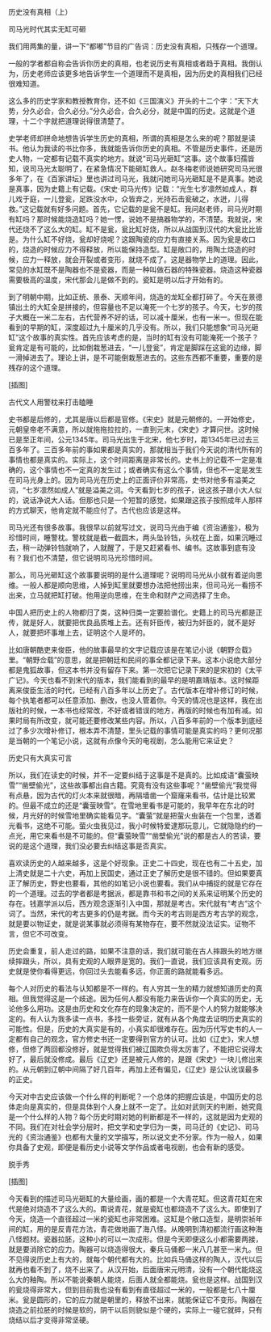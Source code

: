            

历史没有真相（上）

司马光时代其实无缸可砸

我们用两集的量，讲一下“都嘟”节目的广告词：历史没有真相，只残存一个道理。

一般的学者都自称会告诉你历史的真相，也老说历史有真相或者趋于真相。我倒认为，历史老师应该更多地告诉学生一个道理而不是真相，因为历史的真相我们已经很难知道。

这么多的历史学家和教授教育你，还不如《三国演义》开头的十二个字：“天下大势，分久必合，合久必分。”分久必合，合久必分，就是中国的历史。这就是个道理，十二个字就把道理说得很清楚了。

史学老师却拼命地想告诉学生历史的真相，所谓的真相是怎么来的呢？那就是读书。他认为我读的书比你多，我就能告诉你历史的真相。不管是历史事件，还是历史人物，一定都有记载不真实的地方。就说“司马光砸缸”这事。这个故事妇孺皆知，说司马光太聪明了，在紧急情况下能砸缸救人。赵冬梅老师说她研究司马光很多年了，在《百家讲坛》里也讲过司马光，我就问她司马光砸缸是不是真事。她说是真事，因为史籍上有记载。《宋史·司马光传》记载：“光生七岁凛然如成人，群儿戏于庭，一儿登瓮，足跌没水中，众皆弃之，光持石击瓮破之，水迸，儿得救。”这记载就有好多问题。首先，它记载的是瓮不是缸。我问赵老师，司马光时期有缸吗？那时候能烧造缸吗？她一愣，说她不是搞器物学的，不清楚。我就说，宋代还烧不了这么大的缸。缸不是瓮，瓮比缸好烧，所以从战国到汉代的大瓮比比皆是。为什么缸不好烧，瓮却好烧呢？这跟陶瓷的应力有直接关系。因为瓮是收口的，烧造的时候应力不得释放，所以能保持造型。缸是敞口的，用陶土烧造的时候，应力一释放，就会开裂或者变形，就烧不成了。这是器物学上的道理。因此，常见的水缸既不是陶器也不是瓷器，而是一种叫做石器的特殊瓷器。烧造这种瓷器需要极高的温度，宋代那会儿是做不到的。瓷缸是明以后才开始有的。

到了明朝中期，比如正统、景泰、天顺年间，烧造的龙缸全都打碎了。今天在景德镇出土的大缸全是拼接的，但容量也不足以淹死一个七岁的孩子。今天，七岁的孩子大概在一米二左右，古代营养不好的话，可以减十厘米，也有一米一。但现在能看到的早期的缸，深度超过九十厘米的几乎没有。所以，我们只能想象“司马光砸缸”这个故事的真实性。首先应该考虑的是，当时的缸有没有可能淹死一个孩子？瓮肯定是有可能的，比如倒栽葱进去，“一儿登瓮”，肯定是脚踩在这瓮的边缘，脚一滑掉进去了。理论上讲，是不可能倒栽葱进去的。这些东西都不重要，重要的是残存的这个道理。

[插图]

古代文人用警枕来打击瞌睡

史书都是后修的，尤其是唐以后都是官修。《宋史》就是元朝修的。一开始修史，元朝皇帝老不满意，所以就拖拖拉拉的，一直到元末，《宋史》才算问世。这时候已是至正年间，公元1345年。司马光出生于北宋，他七岁时，距1345年已过去三百多年了。三百多年前的事如果都是真实的，那就相当于我们今天说的清代所有的事情也都是真实的。实际上，这个时间距离是非常长的。史书上的记载不一定是准确的，这个事情也不一定真的发生过；或者确实有这么个事情，但也不一定是发生在司马光身上的。因为司马光在历史上的正面评价非常高，史书对他多有溢美之词，“七岁凛然如成人”就是溢美之词。今天看到七岁的孩子，说这孩子跟小大人似的，说话净说大人话。但那也只是一个短暂的感觉，如果跟这孩子按照成年人那样的方式聊天，他肯定就不能应付了。古代也应该是这样。

司马光还有很多故事。我很早以前就写过文，说司马光由于编《资治通鉴》，极为珍惜时间，睡警枕。警枕就是截一截圆木，两头坠铃铛，头枕在上面，如果沉睡过去，稍一动弹铃铛就响了，人就醒了，于是又赶紧看书、编书。这故事到底有没有？我们也不清楚，但它说明司马光珍惜时间。

那么，司马光砸缸这个故事要说明的是什么道理呢？说明司马光从小就有着逆向思维。一般人都是顺向思维，人掉到缸里就要想办法把他捞出来，但司马光一看捞不出来，立马就把缸打破。他用逆向思维，在生命和财产之间选择了生命。

中国人把历史上的人物都归了类，这种归类一定要脸谱化。史籍上的司马光都是正传，就是好人，就要把优良品质堆上去。还有奸臣传，被归为奸臣的，就不是好人，就要把坏事堆上去，证明这个人是坏的。

比如唐朝酷吏来俊臣，他的故事最早的文字记载应该是在笔记小说《朝野佥载》里。“朝野佥载”的意思，就是把朝廷和民间的事全都记录下来。这本小说绝大部分都是鬼狐故事，但这本书并没有留存下来。第一次把它记录下来的是宋初的《太平广记》。今天也看不到宋代的版本，我们能看到的最早的是明嘉靖版本。这时候距离来俊臣生活的时代，已经有八百多年以上历史了。古代版本在增补修订的时候，每个执笔者都可以任意添加、删改，也没人管着你。今天的情况也是这样，我在出版社的时候，一本书也经常改，不好或者错误的地方，再版的时候也有加有减。如果时局有所改变，就可能还要修改某些内容。所以，八百多年前的一个版本到底经过了多少次增补修订，根本弄不清楚，里头记载的事情可能是真实的吗？更何况那是当朝的一个笔记小说，这就有点像今天的电视剧，怎么能用它来证史？

历史只有大真实可言

所以，我们在读史的时候，并不一定要纠结于这事是不是真的。比如成语“囊萤映雪”“凿壁偷光”，这些故事都出自古籍。究竟有没有这些事呢？“凿壁偷光”我觉得有点悬，因为古代的灯火本来就很暗，再隔墙凿一个窟窿来看书，估计是比较累的。但最不成立的还是“囊萤映雪”。在雪地里看书是可能的，我早年在东北的时候，月光好的时候雪地里确实能看见字。“囊萤”就是把萤火虫装在一个包里，透着光看书，这绝不可能。萤火虫我见过，我小时候特爱逮那玩意儿，它就隐隐约约一点光，用它来看书是不可能的。但“囊萤映雪”“凿壁偷光”说的都是古人的苦读，要说的是这个道理，我们没必要去纠结这事是否真实。

喜欢读历史的人越来越多，这是个好现象。正史二十四史，现在也有二十五史，加上清史就是二十六史，再加上民国史，通过正史了解历史是很不错的。但如果要真正了解历史，野史也要看，其他的如笔记小说也要看。我们从中捕捉的就是它存在的一个道理。过去的学者都是考据派，都是靠书和书之间的关系来证明某个历史的存在。钱嘉学派以后，西方观念逐渐引入中国，那就是考古。宋代就有“考古”这个词了。当然，宋代的考古更多的仍是考据。而今天的考古则是西方考古学的观念，就是要以物证史，就是说某事就必须得有某物存在，要不然就没法证实。证物不言，但它不可改变。

历史会重复，前人走过的路，如果不注意的话，我们就可能在古人摔跟头的地方继续摔跟头，所以，具有史观的人眼界是宽的。我们一直说，我们应该具有史观。历史就是使你看得更远，你回过头去能看多远，你正面的路就能看多远。

每个人对历史的看法与认知都是不一样的。有人穷其一生的精力就想知道历史的真相。但我觉得这是一个歧途。因为任何人都没有能力来告诉你一个真实的历史，无论他多么用功。这是由历史和文化存在的现象决定的，而不是个人的努力就能够决定的。有人认为我多读一点书，多找一些旁证，就有从各个角度去证明历史真实的可能性。但是，历史的大真实是有的，小真实却很难存在。因为历代写史书的人一定都有自己的观念，官方修史书还一定要得到官方的认可。比如《辽史》，宋人想修，但修了两回都没修好，就是觉得我们被辽国欺负得太厉害了，不能把它说得太好了，最后就没修成。最后《辽史》还是被元人修的，是跟《宋史》一块儿修出来的。从元朝到辽朝中间隔了好几百年，再加上还有偏见，《辽史》是公认讹误最多的正史。

今天对中古史应该做一个什么样的判断呢？一个总体的把握应该是，中国历史的总体走向是真实的，但是具体到个人身上就不一定了。比如对武则天的判断，她究竟是一个什么样的人物？每个历史时期对她的判断都是不一样的，这就是因为史观的不同。我们在对社会学分层时，把文学和史学归为一类，司马迁的《史记》、司马光的《资治通鉴》也都有大量的文学描写，所以说文史不分家。作为一般人，如果你具备了史观，即便是看历史小说等文学作品或者电视剧，也会有新的感受。

脱手秀

[插图]

今天看到的描述司马光砸缸的大量绘画，画的都是一个大青花缸。但这青花缸在宋代是绝对烧造不了这么大的。甭说青花，就是瓷缸也都烧造不了这么大。即使到了今天，烧造一个直径超过一米的瓷缸也非常困难。这缸是个敞口造型，是明崇祯年间的缸，用的是反青花方法，青花做地画了海八怪。从晚明到清初都流行画这种海八怪题材。瓷器拉胚，这种小的可以一次成形。但是今天即便这么小都需要两接，就是要消除它的应力。陶器可以烧造得很大，秦兵马俑都一米八几甚至一米九。但不见得说历史上有大的，就每个朝代都有大的。比如兵马俑这样的陶人，汉代以后就再也看不到了，烧不出来了。从汉开始，后面唐宋元明清，没有一个朝代能烧这么大的釉陶。所以不能说秦朝人能烧，后面人就全都能烧。瓮也是这样。战国到汉的瓮烧得非常大，但到目前我也没有看到有直径超过一米的，一般都是七八十厘米。瓮是圆形的，它的应力就是朝里的，释放不出来，就能保证它不变形。陶器在烧造之前拉胚的时候是软的，阴干以后则貌似是个硬的，实际上一碰它就碎，只有烧结以后才变得非常坚硬。